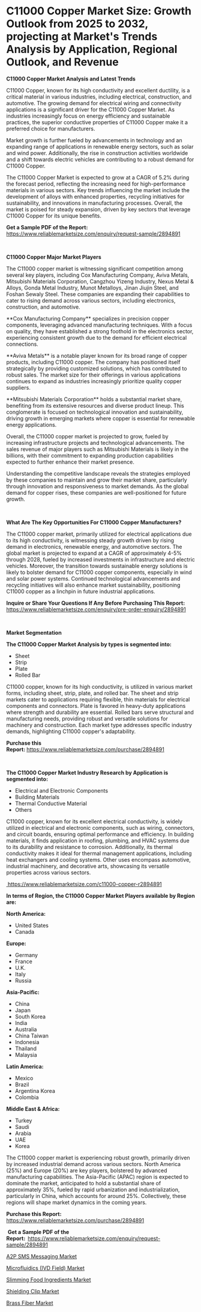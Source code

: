 <p><h1>C11000 Copper Market Size: Growth Outlook from 2025 to 2032, projecting at Market's Trends Analysis by Application, Regional Outlook, and Revenue</h1></p><p><strong>C11000 Copper Market Analysis and Latest Trends</strong></p>
<p><p>C11000 Copper, known for its high conductivity and excellent ductility, is a critical material in various industries, including electrical, construction, and automotive. The growing demand for electrical wiring and connectivity applications is a significant driver for the C11000 Copper Market. As industries increasingly focus on energy efficiency and sustainable practices, the superior conductive properties of C11000 Copper make it a preferred choice for manufacturers. </p><p>Market growth is further fueled by advancements in technology and an expanding range of applications in renewable energy sectors, such as solar and wind power. Additionally, the rise in construction activities worldwide and a shift towards electric vehicles are contributing to a robust demand for C11000 Copper. </p><p>The C11000 Copper Market is expected to grow at a CAGR of 5.2% during the forecast period, reflecting the increasing need for high-performance materials in various sectors. Key trends influencing the market include the development of alloys with enhanced properties, recycling initiatives for sustainability, and innovations in manufacturing processes. Overall, the market is poised for steady expansion, driven by key sectors that leverage C11000 Copper for its unique benefits.</p></p>
<p><strong>Get a Sample PDF of the Report:&nbsp;</strong> <a href="https://www.reliablemarketsize.com/enquiry/request-sample/2894891?utm_campaign=2640&utm_medium=2&utm_source=Github&utm_content=ia&utm_term=15032025&utm_id=c11000-copper">https://www.reliablemarketsize.com/enquiry/request-sample/2894891</a></p>
<p>&nbsp;</p>
<p><strong>C11000 Copper Major Market Players</strong></p>
<p><p>The C11000 copper market is witnessing significant competition among several key players, including Cox Manufacturing Company, Aviva Metals, Mitsubishi Materials Corporation, Cangzhou Yizeng Industry, Nexus Metal & Alloys, Gonda Metal Industry, Munot Metalloys, Jinan Jiujin Steel, and Foshan Sewaly Steel. These companies are expanding their capabilities to cater to rising demand across various sectors, including electronics, construction, and automotive.</p><p>**Cox Manufacturing Company** specializes in precision copper components, leveraging advanced manufacturing techniques. With a focus on quality, they have established a strong foothold in the electronics sector, experiencing consistent growth due to the demand for efficient electrical connections.</p><p>**Aviva Metals** is a notable player known for its broad range of copper products, including C11000 copper. The company has positioned itself strategically by providing customized solutions, which has contributed to robust sales. The market size for their offerings in various applications continues to expand as industries increasingly prioritize quality copper suppliers.</p><p>**Mitsubishi Materials Corporation** holds a substantial market share, benefiting from its extensive resources and diverse product lineup. This conglomerate is focused on technological innovation and sustainability, driving growth in emerging markets where copper is essential for renewable energy applications.</p><p>Overall, the C11000 copper market is projected to grow, fueled by increasing infrastructure projects and technological advancements. The sales revenue of major players such as Mitsubishi Materials is likely in the billions, with their commitment to expanding production capabilities expected to further enhance their market presence.</p><p>Understanding the competitive landscape reveals the strategies employed by these companies to maintain and grow their market share, particularly through innovation and responsiveness to market demands. As the global demand for copper rises, these companies are well-positioned for future growth.</p></p>
<p>&nbsp;</p>
<p><strong>What Are The Key Opportunities For C11000 Copper Manufacturers?</strong></p>
<p><p>The C11000 copper market, primarily utilized for electrical applications due to its high conductivity, is witnessing steady growth driven by rising demand in electronics, renewable energy, and automotive sectors. The global market is projected to expand at a CAGR of approximately 4-5% through 2028, fueled by increased investments in infrastructure and electric vehicles. Moreover, the transition towards sustainable energy solutions is likely to bolster demand for C11000 copper components, especially in wind and solar power systems. Continued technological advancements and recycling initiatives will also enhance market sustainability, positioning C11000 copper as a linchpin in future industrial applications.</p></p>
<p><strong>Inquire or Share Your Questions If Any Before Purchasing This Report:</strong> <a href="https://www.reliablemarketsize.com/enquiry/pre-order-enquiry/2894891?utm_campaign=2640&utm_medium=2&utm_source=Github&utm_content=ia&utm_term=15032025&utm_id=c11000-copper">https://www.reliablemarketsize.com/enquiry/pre-order-enquiry/2894891</a></p>
<p>&nbsp;</p>
<p><strong>Market Segmentation</strong></p>
<p><strong>The C11000 Copper Market Analysis by types is segmented into:</strong></p>
<p><ul><li>Sheet</li><li>Strip</li><li>Plate</li><li>Rolled Bar</li></ul></p>
<p><p>C11000 copper, known for its high conductivity, is utilized in various market forms, including sheet, strip, plate, and rolled bar. The sheet and strip markets cater to applications requiring flexible, thin materials for electrical components and connectors. Plate is favored in heavy-duty applications where strength and durability are essential. Rolled bars serve structural and manufacturing needs, providing robust and versatile solutions for machinery and construction. Each market type addresses specific industry demands, highlighting C11000 copper's adaptability.</p></p>
<p><strong>Purchase this Report:&nbsp;</strong><a href="https://www.reliablemarketsize.com/purchase/2894891?utm_campaign=2640&utm_medium=2&utm_source=Github&utm_content=ia&utm_term=15032025&utm_id=c11000-copper">https://www.reliablemarketsize.com/purchase/2894891</a></p>
<p>&nbsp;</p>
<p><strong>The C11000 Copper Market Industry Research by Application is segmented into:</strong></p>
<p><ul><li>Electrical and Electronic Components</li><li>Building Materials</li><li>Thermal Conductive Material</li><li>Others</li></ul></p>
<p><p>C11000 copper, known for its excellent electrical conductivity, is widely utilized in electrical and electronic components, such as wiring, connectors, and circuit boards, ensuring optimal performance and efficiency. In building materials, it finds application in roofing, plumbing, and HVAC systems due to its durability and resistance to corrosion. Additionally, its thermal conductivity makes it ideal for thermal management applications, including heat exchangers and cooling systems. Other uses encompass automotive, industrial machinery, and decorative arts, showcasing its versatile properties across various sectors.</p></p>
<p><a href="https://www.reliablemarketsize.com/c11000-copper-r2894891?utm_campaign=2640&utm_medium=2&utm_source=Github&utm_content=ia&utm_term=15032025&utm_id=c11000-copper">&nbsp;https://www.reliablemarketsize.com/c11000-copper-r2894891</a></p>
<p><strong>In terms of Region, the C11000 Copper Market Players available by Region are:</strong></p>
<p>
    <p> <strong> North America: </strong>
        <ul>
            <li>United States</li>
            <li>Canada</li>
        </ul>
        </p> 
    <p> <strong> Europe: </strong>
        <ul>
            <li>Germany</li>
            <li>France</li>
            <li>U.K.</li>
            <li>Italy</li>
            <li>Russia</li>
        </ul>
        </p> 
    <p> <strong> Asia-Pacific: </strong>
        <ul>
            <li>China</li>
            <li>Japan</li>
            <li>South Korea</li>
            <li>India</li>
            <li>Australia</li>
            <li>China Taiwan</li>
            <li>Indonesia</li>
            <li>Thailand</li>
            <li>Malaysia</li>
        </ul>
        </p> 
    <p> <strong> Latin America: </strong>
        <ul>
            <li>Mexico</li>
            <li>Brazil</li>
            <li>Argentina Korea</li>
            <li>Colombia</li>
        </ul>
        </p> 
    <p> <strong> Middle East & Africa: </strong>
        <ul>
            <li>Turkey</li>
            <li>Saudi</li>
            <li>Arabia</li>
            <li>UAE</li>
            <li>Korea</li>
        </ul>
    </p>
    </p>
<p><p>The C11000 copper market is experiencing robust growth, primarily driven by increased industrial demand across various sectors. North America (25%) and Europe (20%) are key players, bolstered by advanced manufacturing capabilities. The Asia-Pacific (APAC) region is expected to dominate the market, anticipated to hold a substantial share of approximately 35%, fueled by rapid urbanization and industrialization, particularly in China, which accounts for around 25%. Collectively, these regions will shape market dynamics in the coming years.</p></p>
<p><strong>Purchase this Report: </strong><a href="https://www.reliablemarketsize.com/purchase/2894891?utm_campaign=2640&utm_medium=2&utm_source=Github&utm_content=ia&utm_term=15032025&utm_id=c11000-copper">https://www.reliablemarketsize.com/purchase/2894891</a></p>
<p>&nbsp;<strong>Get a Sample PDF of the Report:&nbsp;&nbsp;</strong><a href="https://www.reliablemarketsize.com/enquiry/request-sample/2894891?utm_campaign=2640&utm_medium=2&utm_source=Github&utm_content=ia&utm_term=15032025&utm_id=c11000-copper">https://www.reliablemarketsize.com/enquiry/request-sample/2894891</a></p>
<p><strong></strong></p>
<p><p><a href="https://www.linkedin.com/pulse/a2p-sms-messaging-market-2025-2032-analyzing-size-share-hhkye?utm_campaign=2640&utm_medium=2&utm_source=Github&utm_content=ia&utm_term=15032025&utm_id=c11000-copper">A2P SMS Messaging Market</a></p><p><a href="https://github.com/diosohusch6x/Market-Research-Report-List-1/blob/main/microfluidics-ivd-field-market.md?utm_campaign=2640&utm_medium=2&utm_source=Github&utm_content=ia&utm_term=15032025&utm_id=c11000-copper">Microfluidics (IVD Field) Market</a></p><p><a href="https://www.linkedin.com/pulse/global-growth-slimming-food-ingredients-market-projected-85-wa3ke?utm_campaign=2640&utm_medium=2&utm_source=Github&utm_content=ia&utm_term=15032025&utm_id=c11000-copper">Slimming Food Ingredients Market</a></p><p><a href="https://www.linkedin.com/pulse/shielding-clip-market-indicators-size-regional-breakdown-iv6be?utm_campaign=2640&utm_medium=2&utm_source=Github&utm_content=ia&utm_term=15032025&utm_id=c11000-copper">Shielding Clip Market</a></p><p><a href="https://github.com/ChiragRp1/Market-Research-Report-List-7/blob/main/brass-fiber-market.md?utm_campaign=2640&utm_medium=2&utm_source=Github&utm_content=ia&utm_term=15032025&utm_id=c11000-copper">Brass Fiber Market</a></p></p>